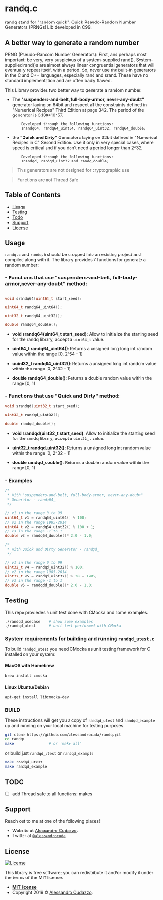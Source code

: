 # randq.c
randq stand for "random quick": Quick Pseudo-Random Number Generators (PRNGs) Lib developed in C99.
## A better way to generate a random number    

PRNG (Pseudo-Random Number Generators):
First, and perhaps most important: be very, very suspicious of a 
system-supplied rand(). System-supplied rand()s are almost always 
linear congruential generators that will eventually repeat itself,
with a period.
So, never use the built-in generators in the C and C++ languages, 
especially rand  and srand. These have no standard implementation 
and are often badly flawed.
 
This Library provides two  better way to generate a random number:
-   The **"suspenders-and-belt, full-body-armor, never-any-doubt"**
         generator  laying on 64bit and respect all the constraints
            defined in "Numerical Recipes" Third Edition at page 342.
            The period of the generator is 3.138*10^57.
            
            Developed through the following functions:
            srandq64, randq64_uint64, randq64_uint32, randq64_double;
 
-   the **"Quick and Dirty"** Generators laying on 32bit defined in
            "Numerical Recipes in C" Second Edition. Use it only in very
            special cases, where speed is critical and if you don’t need
            a period longer than 2^32.
            
            Developed through the following functions:
            srandqd, randqd_uint32 and randq_double;
 
> This generators are not designed for cryptographic use

> Functions are not Thread Safe

## Table of Contents 
- [Usage](#usage)
- [Testing](#testing)
- [Todo](#todo)
- [Support](#support)
- [License](#license)


## Usage
``randq.c`` and ``randq.h`` should be dropped into an existing project and compiled along with it. The library provides 7 functions for generate a random number:

### - Functions that use "suspenders-and-belt, full-body-armor,never-any-doubt" method:
```c

void srandq64(uint64_t start_seed);

uint64_t randq64_uint64();

uint32_t randq64_uint32();

double randq64_double();
```

- **void srandq64(uint64_t start_seed)**:
Allow to initialize the starting seed for the randq library, accept a ``uint64_t`` value.

- **uint64_t randq64_uint64()**: Returns a unsigned long long int random value within the range [0, 2^64 - 1]

- **uuint32_t randq64_uint32()**: Returns a unsigned long int random value within the range [0, 2^32 - 1]

- **double randq64_double()**: Returns a double random value within the range [0, 1)


### - Functions that use "Quick and Dirty" method:
```c
void srandqd(uint32_t start_seed);

uint32_t randqd_uint32();

double randqd_double();
```

- **void srandqd(uint32_t start_seed)**: Allow to initialize the starting seed for the randq library, accept a ``uint32_t`` value.

- **uint32_t randqd_uint32()**: Returns a unsigned long int random value within the range [0, 2^32 - 1]

- **double randqd_double()**: Returns a double random value within the range [0, 1)

### - Examples
```c
/*
 * With "suspenders-and-belt, full-body-armor, never-any-doubt" 
 * Generator - randq64_
 */

// v1 in the range 0 to 99
uint64_t v1 = randq64_uint64() % 100;                
// v2 in the range 1985-2014         
uint64_t v2 = randq64_uint32() % 100 + 1;            
// v3 in the range -1 to 1
double v3 = randq64_double()* 2.0 - 1.0;

/*
 * With Quick and Dirty Generator - randqd_
 */

// v1 in the range 0 to 99
uint32_t v4 = randqd_uint32() % 100; 
// v2 in the range 1985-2014         
uint32_t v5 = randqd_uint32() % 30 + 1985;          
// v3 in the range -1 to 1
double v6 = randqdd_double()* 2.0 - 1.0;
```
## Testing
This repo proviedes a unit test done with CMocka and some examples. 
```bash
./randqd_usecase    # show some examples
./randqd_utest      # unit test performed with CMocka
```
### System requirements for building and running ``randqd_utest.c``
To build ``randqd_utest``  you need CMocka as unit testing framework for C installed on your system:
#### MacOS with Homebrew
```bash
brew install cmocka
```
#### Linux Ubuntu/Debian
```bash
apt-get install libcmocka-dev 
```

### BUILD
These instructions will get you a copy of ``randqd_utest`` and ``randqd_example`` up and running on your local machine for testing purposes.

```bash
git clone https://github.com/alessandrocuda/randq.git
cd randq/
make                # or 'make all'
```

or build just ``randqd_utest``  or ``randqd_example``
```bash
make randqd_utest              
make randqd_example
```

## TODO
- [ ] add Thread safe to all functions: makes

## Support

Reach out to me at one of the following places!

- Website at <a href="https://alessandrocudazzo.it" target="_blank">Alessandro Cudazzo</a>.
- Twitter at <a href="http://twitter.com/alessandrocuda" target="_blank">`@alessandrocuda`</a>

## License
[![License](http://img.shields.io/:license-mit-blue.svg?style=flat-square)](http://badges.mit-license.org)

This library is free software; you can redistribute it and/or modify it under
the terms of the MIT license. 

- **[MIT license](LICENSE)**
- Copyright 2019 © <a href="https://alessandrocudazzo.it" target="_blank">Alessandro Cudazzo</a>.